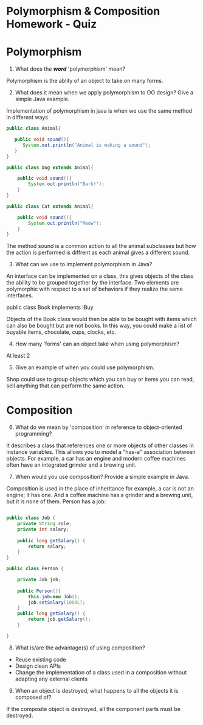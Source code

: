# Polymorphism & Composition Homework - Quiz

# Polymorphism

1. What does the ___word___ 'polymorphism' mean?

Polymorphism is the ablity of an object to take on many forms.

2. What does it mean when we apply polymorphism to OO design? Give a simple Java example.

Implementation of polymorphism in java is when we use the same method in different ways 

```java
public class Animal{

   public void sound(){
      System.out.println("Animal is making a sound");   
   }
}

public class Dog extends Animal{

    public void sound(){
        System.out.println("Bark!");
    }
}

public class Cat extends Animal{

    public void sound(){
        System.out.println("Meow");
    }
}
```

The method sound is a common action to all the animal subclasses but how the action is performed is diffrent as each animal gives a different sound.

3. What can we use to implement polymorphism in Java?

An interface can be implemented on a class, this gives objects of the class the ability to be grouped together by the interface. Two elements are polymorphic with respect to a set of behaviors if they realize the same interfaces.

public class Book implements IBuy

Objects of the Book class would then be able to be bought with items which can also be bought but are not books. In this way, you could make a list of buyable items, chocolate, cups, clocks, etc.


4. How many 'forms' can an object take when using polymorphism? 

At least 2

5. Give an example of when you could use polymorphism.

Shop could use to group objects which you can buy or items you can read, sell anything that can perform the same action.




# Composition

6. What do we mean by 'composition' in reference to object-oriented programming?

It describes a class that references one or more objects of other classes in instance variables. This allows you to model a "has-a" association between objects. For example, a car has an engine and modern coffee machines often have an integrated grinder and a brewing unit.

7. When would you use composition? Provide a simple example in Java.

Composition is used in the place of inheritance for example, a car is not an engine; it has one. And a coffee machine has a grinder and a brewing unit, but it is none of them.
Person has a job:

```java

public class Job {
    private String role;
    private int salary;
    
    public long getSalary() {
        return salary;
    } 
}

public class Person {

    private Job job;
   
    public Person(){
        this.job=new Job();
        job.setSalary(1000L);
    }
    public long getSalary() {
        return job.getSalary();
    }

}

```

8. What is/are the advantage(s) of using composition?

* Reuse existing code
* Design clean APIs
* Change the implementation of a class used in a composition without adapting any external clients

9. When an object is destroyed, what happens to all the objects it is composed of?

If the composite object is destroyed, all the component parts must be destroyed.
